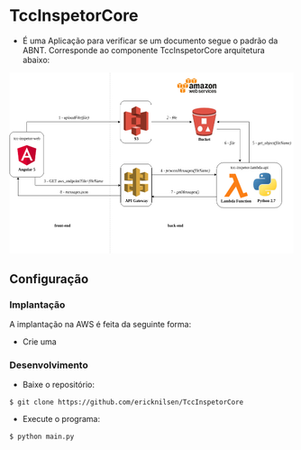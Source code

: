 # TccInspetorCore

 - É uma Aplicação para verificar se um documento segue o padrão da ABNT. Corresponde ao componente TccInspetorCore arquitetura abaixo:
 
 ![](https://github.com/ericknilsen/TccInspetorCore/blob/master/docs/Arquitetura_ABNT.png)


## Configuração

### Implantação

A implantação na AWS é feita da seguinte forma:

- Crie uma 

### Desenvolvimento

- Baixe o repositório:
```shell
$ git clone https://github.com/ericknilsen/TccInspetorCore
```

- Execute o programa:
```shell
$ python main.py
```

